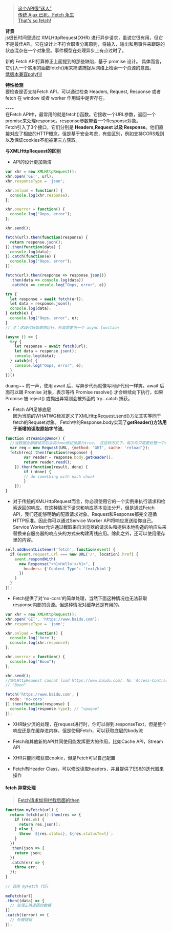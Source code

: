 #  

> [这个API很“迷人”](https://www.w3ctech.com/topic/854)  
[传统 Ajax 已死，Fetch 永生](https://segmentfault.com/a/1190000003810652)  
[That's so fetch!](https://jakearchibald.com/2015/thats-so-fetch/)


**背景**  
js很长时间里通过 XMLHttpRequest(XHR) 进行异步请求，虽说它很有用，但它不是最佳API。它在设计上不符合职责分离原则，将输入、输出和用事件来跟踪的状态混杂在一个对象里。事件模型在处理异步上有点过时了。 

新的 Fetch API打算修正上面提到的那些缺陷，基于 promise 设计。 具体而言，它引入一个实用的函数fetch()用来简洁捕捉从网络上检索一个资源的意图。  
[低版本兼容polyfill](https://github.com/github/fetch)  

**特性检测**  
要检查是否支持Fetch API，可以通过检查 Headers, Request, Response 或者 fetch 在 window 或者 worker 作用域中是否存在。

**----**  
在Fetch API中，最常用的就是fetch()函数。它接收一个URL参数，返回一个promise来处理response。response参数带着一个Response对象。  
Fetch引入了3个接口，它们分别是 **Headers,Request 以及 Response**。他们直接对应了相应的HTTP概念，但是基于安全考虑，有些区别，例如支持CORS规则以及保证cookies不能被第三方获取。

**与XMLHttpRequest的区别**
- API的设计更加简洁
```javascript
var xhr = new XMLHttpRequest();
xhr.open('GET', url);
xhr.responseType = 'json';

xhr.onload = function() {
  console.log(xhr.response);
};

xhr.onerror = function() {
  console.log("Oops, error");
};

xhr.send();
```
```javascript
fetch(url).then(function(response) {
  return response.json();
}).then(function(data) {
  console.log(data);
}).catch(function(e) {
  console.log("Oops, error");
});
```
```javascript
fetch(url).then(response => response.json())
  .then(data => console.log(data))
  .catch(e => console.log("Oops, error", e))
```
```javascript
try {
  let response = await fetch(url);
  let data = response.json();
  console.log(data);
} catch(e) {
  console.log("Oops, error", e);
}
// 注：这段代码如果想运行，外面需要包一个 async function

(async () => {
  try {
    let response = await fetch(url);
    let data = response.json();
    console.log(data);
  } catch(e) {
    console.log("Oops, error", e);
  }
})()
```
duang~~ 的一声，使用 await 后，写异步代码就像写同步代码一样爽。await 后面可以跟 Promise 对象，表示等待 Promise resolve() 才会继续向下执行，如果 Promise 被 reject() 或抛出异常则会被外面的 try...catch 捕获。  

- Fetch API足够底层  
因为当前的WHATWG标准定义了XMLHttpRequest.send()方法其实等同于fetch的Requset对象。 Fetch中的Response.body实现了**getReader()方法用于渐增的读取原始字节流**。
```javascript
function streamingDemo() {
  //当数据全部被读完后会将done标记设置为true。 在这种方式下，每次你只需要处理一个chunk，而不是一次性的处理整个响应体。
  var req = new Request(URL, {method: 'GET', cache: 'reload'});
  fetch(req).then(function(response) {
        var reader = response.body.getReader();
        return reader.read();
    }).then(function(result, done) {
        if (!done) {
        // do something with each chunk
        }
    });
} 
```

- 对于传统的XMLHttpRequest而言，你必须使用它的一个实例来执行请求和检索返回的响应。在这种情况下请求和响应基本没法分开，但是通过Fetch API，我们还能够明确的配置请求对象。Request和Response都完全遵循HTTP标准。因此你可以通过Service Worker API将响应发送给你自己。 Service Worker允许通过截取来自浏览器的请求头和提供本地构造的响应头来替换来自服务器的响应头的方式来构建离线应用。除此之外，还可以使用缓存里的内容。 
```javascript
self.addEventListener('fetch', function(event) {
  if (event.request.url === new URL('/', location).href) {
    event.respondWith(
      new Response("<h1>Hello!</h1>", {
        headers: {'Content-Type': 'text/html'}
      })
    )
  }
});
```

- Fetch提供了对'no-cors'的简单处理，当然下面这种情况也无法获取response内部的资源。但这种情况对缓存还是有用的。
```javascript
var xhr = new XMLHttpRequest();
xhr.open('GET', 'https://www.baidu.com');
xhr.responseType = 'json';

xhr.onload = function() {
  console.log('here');
  console.log(xhr.response);
};

xhr.onerror = function() {
  console.log("Booo");
};

xhr.send();
//XMLHttpRequest cannot load https://www.baidu.com/. No 'Access-Control-Allow-Origin' header is present on the requested resource. Origin 'https://www.zhihu.com' is therefore not allowed access.
// "Booo"
```
```JavaScript
fetch('https://www.baidu.com', {
  mode: 'no-cors'
}).then(function(response) {
  console.log(response.type); // "opaque"
});
```
- XHR缺少流的处理，在request进行时，你可以得到.responseText，但是整个响应还是在缓存进内存，但是使用Fetch，可以获取底层的body流

- Fetch和其他新的API共同使用能发挥更大的作用，比如Cache API，Stream API

- XHR只能同域获取cookie，但是Fetch可以自己配置

- Fetch有Header Class，可以修改读取headers，并且提供了ES6的迭代器来操作


#### fetch 异常处理

> [Fetch请求如何拦截后面的then](http://react-china.org/t/fetch-then/7054/3)
​
```javascript
function myFetch(url) {
  return fetch(url).then(res => {
    if (res.ok) {
      return res.json();
    } else {      
      throw `${res.status}, ${res.statusText}`;
    }
  })
  .then(json => {
    return json;
  })
  .catch(err => {
    throw err;
  });
}
​
// 调用 myFetch 代码
​
meFetch(url)
.then((data) => {
  // 处理正确返回的数据
})
.catch((error) => {
  // 处理错误
});
```
